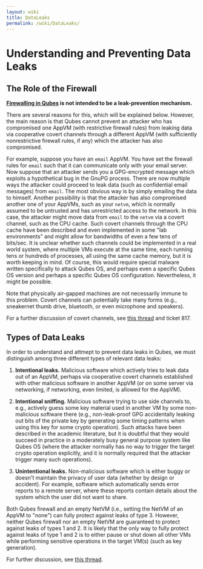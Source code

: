 ```yaml
---
layout: wiki
title: DataLeaks
permalink: /wiki/DataLeaks/
---
```


Understanding and Preventing Data Leaks
=======================================

The Role of the Firewall
------------------------

**[Firewalling in Qubes](/wiki/QubesFirewall) is not intended to be a leak-prevention mechanism.**

There are several reasons for this, which will be explained below. However, the main reason is that Qubes cannot prevent an attacker who has compromised one AppVM (with restrictive firewall rules) from leaking data via cooperative covert channels through a different AppVM (with sufficiently nonrestrictive firewall rules, if any) which the attacker has also compromised.

For example, suppose you have an `email` AppVM. You have set the firewall rules for `email` such that it can communicate only with your email server. Now suppose that an attacker sends you a GPG-encrypted message which exploits a hypothetical bug in the GnuPG process. There are now multiple ways the attacker could proceed to leak data (such as confidential email messages) from `email`. The most obvious way is by simply emailing the data to himself. Another possibility is that the attacker has also compromised another one of your AppVMs, such as your `netvm`, which is normally assumed to be untrusted and has unrestricted access to the network. In this case, the attacker might move data from `email` to the `netvm` via a covert channel, such as the CPU cache. Such covert channels through the CPU cache have been described and even implemented in some "lab environments" and might allow for bandwidths of even a few tens of bits/sec. It is unclear whether such channels could be implemented in a real world system, where multiple VMs execute at the same time, each running tens or hundreds of processes, all using the same cache memory, but it is worth keeping in mind. Of course, this would require special malware written specifically to attack Qubes OS, and perhaps even a specific Qubes OS version and perhaps a specific Qubes OS configuration. Nevertheless, it might be possible.

Note that physically air-gapped machines are not necessarily immune to this problem. Covert channels can potentially take many forms (e.g., sneakernet thumb drive, bluetooth, or even microphone and speakers).

For a further discussion of covert channels, see [​this thread](https://groups.google.com/d/topic/qubes-users/AqZV65yZLuU/discussion) and ticket 817.

Types of Data Leaks
-------------------

In order to understand and attmept to prevent data leaks in Qubes, we must distinguish among three different types of relevant data leaks:

1.  **Intentional leaks.** Malicious software which actively tries to leak data out of an AppVM, perhaps via cooperative covert channels established with other malicious software in another AppVM (or on some server via networking, if networking, even limited, is allowed for the AppVM).

1.  **Intentional sniffing.** Malicious software trying to use side channels to, e.g., actively guess some key material used in another VM by some non-malicious software there (e.g., non-leak-proof GPG accidentally leaking out bits of the private key by generating some timing patterns when using this key for some crypto operation). Such attacks have been described in the academic literature, but it is doubtful that they would succeed in practice in a moderately busy general purpose system like Qubes OS (where the attacker normally has no way to trigger the target crypto operation explicitly, and it is normally required that the attacker trigger many such operations).

1.  **Unintentional leaks.** Non-malicious software which is either buggy or doesn't maintain the privacy of user data (whether by design or accident). For example, software which automatically sends error reports to a remote server, where these reports contain details about the system which the user did not want to share.

Both Qubes firewall and an empty NetVM (i.e., setting the NetVM of an AppVM to "none") can fully protect against leaks of type 3. However, neither Qubes firewall nor an empty NetVM are guaranteed to protect against leaks of types 1 and 2. It is likely that the only way to fully protect against leaks of type 1 and 2 is to either pause or shut down all other VMs while performing sensitive operations in the target VM(s) (such as key generation).

For further discussion, see [​this thread](https://groups.google.com/d/topic/qubes-users/t0cmNfuVduw/discussion).
